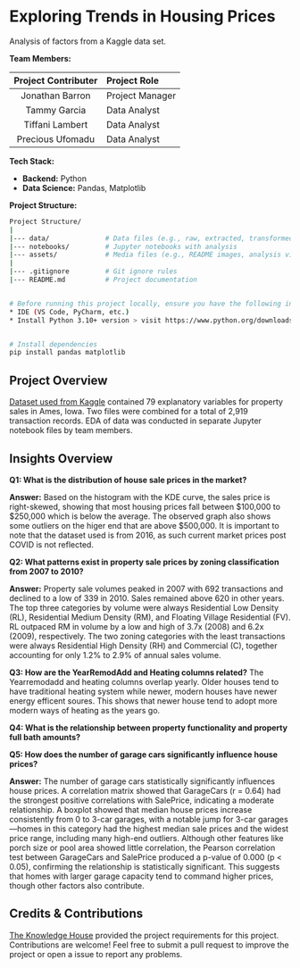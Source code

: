# Exploring Trends in Housing Prices

Analysis of factors from a Kaggle data set.

**Team Members:**

| Project Contributer | Project Role |
|:--------:|:--------------|
| Jonathan Barron | Project Manager |
| Tammy Garcia | Data Analyst |
| Tiffani Lambert | Data Analyst |
| Precious Ufomadu | Data Analyst |

**Tech Stack:**

* **Backend:** Python
* **Data Science:** Pandas, Matplotlib

**Project Structure:**

``` bash
Project Structure/
|
|--- data/              # Data files (e.g., raw, extracted, transformed)
|--- notebooks/         # Jupyter notebooks with analysis
|--- assets/            # Media files (e.g., README images, analysis visualizations)
|
|--- .gitignore         # Git ignore rules
|--- README.md          # Project documentation


# Before running this project locally, ensure you have the following installed:
* IDE (VS Code, PyCharm, etc.)
* Install Python 3.10+ version > visit https://www.python.org/downloads/


# Install dependencies
pip install pandas matplotlib

```

## Project Overview

[Dataset used from Kaggle](https://www.kaggle.com/c/house-prices-advanced-regression-techniques/overview) contained 79 explanatory variables for property sales in Ames, Iowa. Two files were combined for a total of 2,919 transaction records. EDA of data was conducted in separate Jupyter notebook files by team members.

## Insights Overview

**Q1: What is the distribution of house sale prices in the market?**
     
**Answer:** Based on the histogram with the KDE curve, the sales price is right-skewed, showing that most housing prices fall between $100,000 to $250,000 which is below the average. The observed graph also shows some outliers on the higer end that are above $500,000. It is important to note that the dataset used is from 2016, as such current market prices post COVID is not reflected.

**Q2: What patterns exist in property sale prices by zoning classification from 2007 to 2010?**

**Answer:** Property sale volumes peaked in 2007 with 692 transactions and declined to a low of 339 in 2010. Sales remained above 620 in other years. The top three categories by volume were always Residential Low Density (RL), Residential Medium Density (RM), and Floating Village Residential (FV). RL outpaced RM in volume by a low and high of 3.7x (2008) and 6.2x (2009), respectively. The two zoning categories with the least transactions were always Residential High Density (RH) and Commercial (C), together accounting for only 1.2% to 2.9% of annual sales volume.

**Q3: How are the YearRemodAdd and Heating columns related?** The Yearremodadd and heating columns overlap yearly. Older houses tend to have traditional heating system while newer, modern houses have newer energy efficent soures. This shows that newer house tend to adopt more modern ways of heating as the years go.

**Q4: What is the relationship between property functionality and property full bath amounts?**

**Q5: How does the number of garage cars significantly influence house prices?**

**Answer:** The number of garage cars statistically significantly influences house prices. A correlation matrix showed that GarageCars (r = 0.64) had the strongest positive correlations with SalePrice, indicating a moderate relationship. 
A boxplot showed that median house prices increase consistently from 0 to 3-car garages, with a notable jump for 3-car garages—homes in this category had the highest median sale prices and the widest price range, including many high-end outliers. 
Although other features like porch size or pool area showed little correlation, the Pearson correlation test between GarageCars and SalePrice produced a p-value of 0.000 (p < 0.05), confirming the relationship is statistically significant. This suggests that homes with larger garage capacity tend to command higher prices, though other factors also contribute.

## Credits & Contributions

[The Knowledge House](https://www.theknowledgehouse.org/) provided the project requirements for this project. Contributions are welcome! Feel free to submit a pull request to improve the project or open a issue to report any problems.
